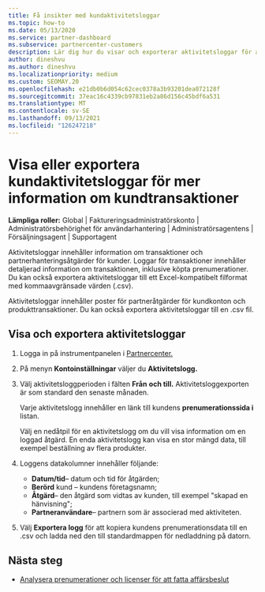```yaml
---
title: Få insikter med kundaktivitetsloggar
ms.topic: how-to
ms.date: 05/13/2020
ms.service: partner-dashboard
ms.subservice: partnercenter-customers
description: Lär dig hur du visar och exporterar aktivitetsloggar för att få insikter om kundkontotransaktioner och andra kundrelaterade partnerhanteringsaktiviteter.
author: dineshvu
ms.author: dineshvu
ms.localizationpriority: medium
ms.custom: SEOMAY.20
ms.openlocfilehash: e21db0b6d054c62cec0378a3b93201dea072128f
ms.sourcegitcommit: 37eac16c4339cb97831eb2a86d156c45bdf6a531
ms.translationtype: MT
ms.contentlocale: sv-SE
ms.lasthandoff: 09/13/2021
ms.locfileid: "126247218"
---
```

# <a name="view-or-export-customer-activity-logs-for-more-insight-into-customer-transactions"></a>Visa eller exportera kundaktivitetsloggar för mer information om kundtransaktioner

**Lämpliga roller:** Global | Faktureringsadministratörskonto | Administratörsbehörighet för användarhantering | Administratörsagentens | Försäljningsagent | Supportagent

Aktivitetsloggar innehåller information om transaktioner och partnerhanteringsåtgärder för kunder. Loggar för transaktioner innehåller detaljerad information om transaktionen, inklusive köpta prenumerationer. Du kan också exportera aktivitetsloggar till ett Excel-kompatibelt filformat med kommaavgränsade värden (.csv).

Aktivitetsloggar innehåller poster för partneråtgärder för kundkonton och produkttransaktioner. Du kan också exportera aktivitetsloggar till en .csv fil.

## <a name="view-and-export-activity-logs"></a>Visa och exportera aktivitetsloggar

1. Logga in på instrumentpanelen i [Partnercenter.](https://partner.microsoft.com/dashboard)

2. På menyn **Kontoinställningar** väljer du **Aktivitetslogg.**

3. Välj aktivitetsloggperioden i fälten **Från** **och till.** Aktivitetsloggexporten är som standard den senaste månaden.

   Varje aktivitetslogg innehåller en länk till kundens **prenumerationssida i** listan.

   Välj en nedåtpil för en aktivitetslogg om du vill visa information om en loggad åtgärd. En enda aktivitetslogg kan visa en stor mängd data, till exempel beställning av flera produkter.

4. Loggens datakolumner innehåller följande:
   - **Datum/tid**– datum och tid för åtgärden;
   - **Berörd** kund – kundens företagsnamn;
   - **Åtgärd**– den åtgärd som vidtas av kunden, till exempel "skapad en hänvisning";
   - **Partneranvändare**– partnern som är associerad med aktiviteten.

5. Välj **Exportera logg** för att kopiera kundens prenumerationsdata till en .csv och ladda ned den till standardmappen för nedladdning på datorn.

## <a name="next-steps"></a>Nästa steg

- [Analysera prenumerationer och licenser för att fatta affärsbeslut](analyze-subscriptions-licenses.md)
